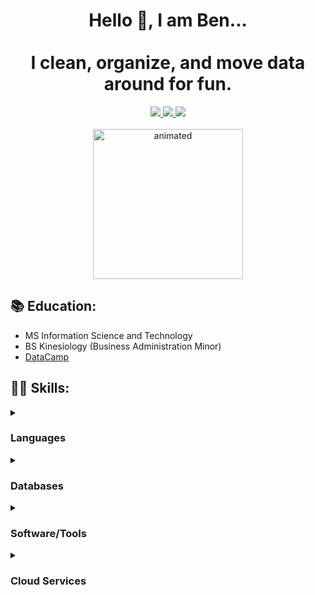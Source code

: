<h1 align="center">
  Hello 👋, I am Ben...
  <br><br>
  I clean, organize, and move data around for fun.
</h1>
<p align="center">
  <a href="https://www.linkedin.com/in/b-gar/" target="_blank">
    <img src="https://img.shields.io/badge/linkedin-%230077B5.svg?&style=for-the-badge&logo=linkedin&logoColor=white">
  </a>
  <a href="https://bgars.com/" target="_blank">
    <img src="https://img.shields.io/badge/website-000000?style=for-the-badge&logo=About.me&logoColor=white">
  </a>
  <a href="mailto:garskb@gmail.com" target="_blank">
    <img src="https://img.shields.io/badge/Gmail-D14836?style=for-the-badge&logo=gmail&logoColor=white">
  </a>
  <br><br>
  <img src="https://media.giphy.com/media/FoVzfcqCDSb7zCynOp/giphy.gif?cid=ecf05e47oguewy6aq3gadoa6j4xm98s3ak50qott40qj7r8o&rid=giphy.gif&ct=g" alt="animated" height="240" width="240">
</p> 


## 📚 Education:

- MS Information Science and Technology
- BS Kinesiology (Business Administration Minor)
- [DataCamp](https://www.datacamp.com/)

## 👩‍💻 Skills:

<details>
  <summary><h3>Languages</h3></summary>
  &nbsp;&nbsp;&nbsp;&nbsp;&nbsp;&nbsp; 
  <img src="https://img.shields.io/badge/Python-%233776AB.svg?&style=for-the-badge&logo=Python&logoColor=white">
  <img src="https://img.shields.io/badge/r-%23276DC3.svg?&style=for-the-badge&logo=r&logoColor=white">
  <img src="https://img.shields.io/badge/HTML5-E34F26?style=for-the-badge&logo=html5&logoColor=white">
  <img src="https://img.shields.io/badge/CSS3-1572B6?style=for-the-badge&logo=css3&logoColor=white">
</details>

<details>
  <summary><h3>Databases</h3></summary>
  &nbsp;&nbsp;&nbsp;&nbsp;&nbsp;&nbsp; 
  <img src="https://img.shields.io/badge/PostgreSQL-316192?style=for-the-badge&logo=postgresql&logoColor=white">
  <img src="https://img.shields.io/badge/Amazon%20DynamoDB-4053D6?style=for-the-badge&logo=Amazon%20DynamoDB&logoColor=white">
  <img src="https://img.shields.io/badge/Microsoft%20SQL%20Server-CC2927?style=for-the-badge&logo=microsoft%20sql%20server&logoColor=white">
</details>

<details>
  <summary><h3>Software/Tools</h3></summary>
  &nbsp;&nbsp;&nbsp;&nbsp;&nbsp;&nbsp; 
  <img src="https://img.shields.io/badge/Docker-2CA5E0?style=for-the-badge&logo=docker&logoColor=white">
  <img src="https://img.shields.io/badge/dbt-FF694B?style=for-the-badge&logo=dbt&logoColor=white">
  <img src="https://img.shields.io/badge/GIT-E44C30?style=for-the-badge&logo=git&logoColor=white">
  <img src="https://img.shields.io/badge/Apache_Spark-FFFFFF?style=for-the-badge&logo=apachespark&logoColor=#E35A16">
  <img src="https://img.shields.io/badge/Jupyter-F37626.svg?&style=for-the-badge&logo=Jupyter&logoColor=white">
  <img src="https://img.shields.io/badge/PowerBI-F2C811?style=for-the-badge&logo=Power%20BI&logoColor=white">
  <img src="https://img.shields.io/badge/Jira-0052CC?style=for-the-badge&logo=Jira&logoColor=white">
</details>

<details>
  <summary><h3>Cloud Services</h3></summary>
  &nbsp;&nbsp;&nbsp;&nbsp;&nbsp;&nbsp; 
  <img src="https://img.shields.io/badge/Amazon_AWS-FF9900?style=for-the-badge&logo=amazonaws&logoColor=white">
  <img src="https://img.shields.io/badge/Google_Cloud-4285F4?style=for-the-badge&logo=google-cloud&logoColor=white">
</details>
